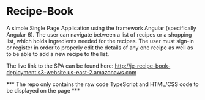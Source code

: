 # Recipe-Book
A simple Single Page Application using the framework Angular (specifically Angular 6).  The user can navigate between a list of recipes or a shopping list, which holds ingredients needed for the recipes.  The user must sign-in or register in order to properly edit the details of any one recipe as well as to be able to add a new recipe to the list.

The live link to the SPA can be found here: http://je-recipe-book-deployment.s3-website.us-east-2.amazonaws.com

*** The repo only contains the raw code TypeScript and HTML/CSS code to be displayed on the page ***
